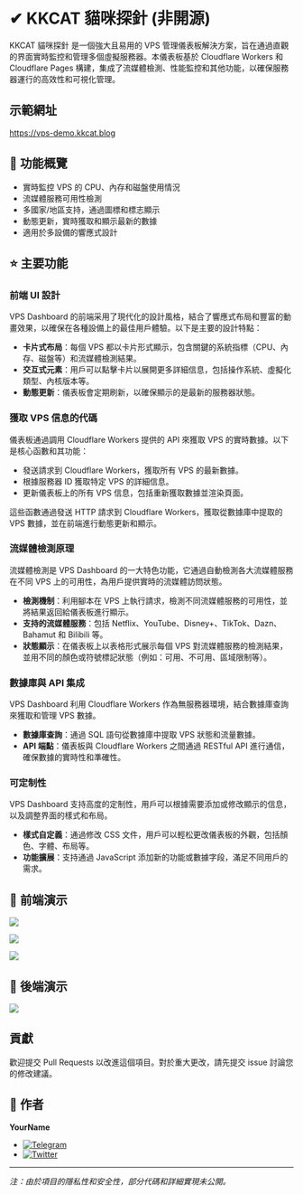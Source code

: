 # ✔ KKCAT 貓咪探針 (非開源)

KKCAT 貓咪探針 是一個強大且易用的 VPS 管理儀表板解決方案，旨在通過直觀的界面實時監控和管理多個虛擬服務器。本儀表板基於 Cloudflare Workers 和 Cloudflare Pages 構建，集成了流媒體檢測、性能監控和其他功能，以確保服務器運行的高效性和可視化管理。

## 示範網址
https://vps-demo.kkcat.blog

## 📱 功能概覽

- 實時監控 VPS 的 CPU、內存和磁盤使用情況
- 流媒體服務可用性檢測
- 多國家/地區支持，通過圖標和標志顯示
- 動態更新，實時獲取和顯示最新的數據
- 適用於多設備的響應式設計

## ⭐ 主要功能

### 前端 UI 設計

VPS Dashboard 的前端采用了現代化的設計風格，結合了響應式布局和豐富的動畫效果，以確保在各種設備上的最佳用戶體驗。以下是主要的設計特點：

- **卡片式布局**：每個 VPS 都以卡片形式顯示，包含關鍵的系統指標（CPU、內存、磁盤等）和流媒體檢測結果。
- **交互式元素**：用戶可以點擊卡片以展開更多詳細信息，包括操作系統、虛擬化類型、內核版本等。
- **動態更新**：儀表板會定期刷新，以確保顯示的是最新的服務器狀態。

### 獲取 VPS 信息的代碼

儀表板通過調用 Cloudflare Workers 提供的 API 來獲取 VPS 的實時數據。以下是核心函數和其功能：

- 發送請求到 Cloudflare Workers，獲取所有 VPS 的最新數據。
- 根據服務器 ID 獲取特定 VPS 的詳細信息。
- 更新儀表板上的所有 VPS 信息，包括重新獲取數據並渲染頁面。

這些函數通過發送 HTTP 請求到 Cloudflare Workers，獲取從數據庫中提取的 VPS 數據，並在前端進行動態更新和顯示。

### 流媒體檢測原理

流媒體檢測是 VPS Dashboard 的一大特色功能，它通過自動檢測各大流媒體服務在不同 VPS 上的可用性，為用戶提供實時的流媒體訪問狀態。

- **檢測機制**：利用腳本在 VPS 上執行請求，檢測不同流媒體服務的可用性，並將結果返回給儀表板進行顯示。
- **支持的流媒體服務**：包括 Netflix、YouTube、Disney+、TikTok、Dazn、Bahamut 和 Bilibili 等。
- **狀態顯示**：在儀表板上以表格形式展示每個 VPS 對流媒體服務的檢測結果，並用不同的顏色或符號標記狀態（例如：可用、不可用、區域限制等）。

### 數據庫與 API 集成

VPS Dashboard 利用 Cloudflare Workers 作為無服務器環境，結合數據庫查詢來獲取和管理 VPS 數據。

- **數據庫查詢**：通過 SQL 語句從數據庫中提取 VPS 狀態和流量數據。
- **API 端點**：儀表板與 Cloudflare Workers 之間通過 RESTful API 進行通信，確保數據的實時性和準確性。

### 可定制性

VPS Dashboard 支持高度的定制性，用戶可以根據需要添加或修改顯示的信息，以及調整界面的樣式和布局。

- **樣式自定義**：通過修改 CSS 文件，用戶可以輕松更改儀表板的外觀，包括顏色、字體、布局等。
- **功能擴展**：支持通過 JavaScript 添加新的功能或數據字段，滿足不同用戶的需求。

## 👀 前端演示

![](https://img2.kkcat.blog/file/3abceeee7c463c7fee6bb.png)

![](https://img2.kkcat.blog/file/f4402fcdf6f26ac881706.png)

![](https://img2.kkcat.blog/file/ecb213d5df4700677f6ad.png)

## 👀 後端演示
![](https://img2.kkcat.blog/file/883a3794c9f8189c1e469.png)

## 貢獻

歡迎提交 Pull Requests 以改進這個項目。對於重大更改，請先提交 issue 討論您的修改建議。

## 👤 作者

**YourName**

- [![Telegram](https://img.shields.io/badge/-Telegram-2CA5E0?style=flat-square&logo=telegram&logoColor=white)](https://t.me/yourtelegram)
- [![Twitter](https://img.shields.io/badge/Twitter-Follow-1DA1F2?style=flat&logo=twitter)](https://twitter.com/yourtwitter)

---

*注：由於項目的隱私性和安全性，部分代碼和詳細實現未公開。*
